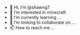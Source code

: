 - 👋 Hi, I’m @shawng7
- 👀 I’m interested in minecraft 
- 🌱 I’m currently learning ...
- 💞️ I’m looking to collaborate on ...
- 📫 How to reach me ...

<!---
shawng7/shawng7 is a ✨ special ✨ repository because its `README.md` (this file) appears on your GitHub profile.
You can click the Preview link to take a look at your changes.
--->
